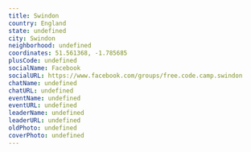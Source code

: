```yaml
---
title: Swindon
country: England
state: undefined
city: Swindon
neighborhood: undefined
coordinates: 51.561368, -1.785685
plusCode: undefined
socialName: Facebook
socialURL: https://www.facebook.com/groups/free.code.camp.swindon
chatName: undefined
chatURL: undefined
eventName: undefined
eventURL: undefined
leaderName: undefined
leaderURL: undefined
oldPhoto: undefined
coverPhoto: undefined
---
```

